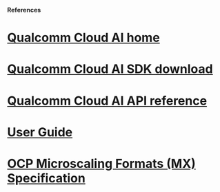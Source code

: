 **References**
# [Qualcomm Cloud AI home](https://www.qualcomm.com/products/technology/processors/cloud-artificial-intelligence)
# [Qualcomm Cloud AI SDK download](https://www.qualcomm.com/products/technology/processors/cloud-artificial-intelligence/cloud-ai-100#Software)
# [Qualcomm Cloud AI API reference](https://quic.github.io/cloud-ai-sdk-pages/latest/API/)
# [User Guide](https://quic.github.io/cloud-ai-sdk-pages/)
# [OCP Microscaling Formats (MX) Specification](https://www.qualcomm.com/developer/blog/2024/05/6.%09https:/www.opencompute.org/documents/ocp-microscaling-formats-mx-v1-0-spec-final-pdf)